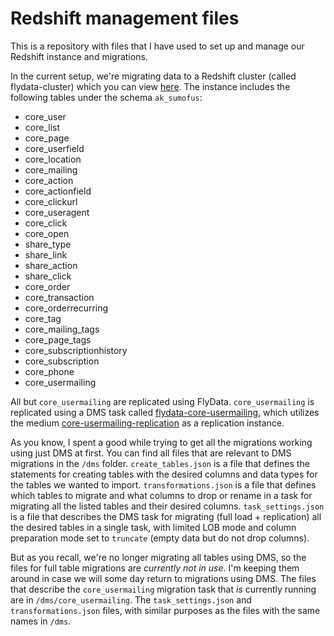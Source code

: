 # Redshift management files

This is a repository with files that I have used to set up and manage our Redshift instance and migrations. 

In the current setup, we're migrating data to a Redshift cluster (called flydata-cluster) which you can view [here](https://us-west-2.console.aws.amazon.com/redshift/home?region=us-west-2#cluster-list).
The instance includes the following tables under the schema `ak_sumofus`:

* core_user
* core_list
* core_page
* core_userfield
* core_location
* core_mailing
* core_action
* core_actionfield
* core_clickurl
* core_useragent
* core_click
* core_open
* share_type
* share_link
* share_action
* share_click
* core_order
* core_transaction
* core_orderrecurring
* core_tag
* core_mailing_tags
* core_page_tags
* core_subscriptionhistory
* core_subscription
* core_phone
* core_usermailing

All but `core_usermailing` are replicated using FlyData. `core_usermailing` is replicated using a DMS task called [flydata-core-usermailing](https://us-west-2.console.aws.amazon.com/dms/home?region=us-west-2#tasks:ids=flydata-core-usermailing), which utilizes the medium [core-usermailing-replication](https://us-west-2.console.aws.amazon.com/dms/home?region=us-west-2#replication-instances:ids=core-usermailing-replication;dt=ov) as a replication instance. 

As you know, I spent a good while trying to get all the migrations working using just DMS at first. You can find all files that are relevant to DMS migrations in the `/dms` folder. `create_tables.json` is a file that defines the statements for creating tables with the desired columns and data types for the tables we wanted to import. `transformations.json` is a file that defines which tables to migrate and what columns to drop or rename in a task for migrating all the listed tables and their desired columns. `task_settings.json` is a file that describes the DMS task for migrating (full load + replication) all the desired tables in a single task, with limited LOB mode and column preparation mode set to `truncate` (empty data but do not drop columns). 

But as you recall, we're no longer migrating all tables using DMS, so the files for full table migrations are _currently not in use_. I'm keeping them around in case we will some day return to migrations using DMS. The files that describe the `core_usermailing` migration task that _is_ currently running are in `/dms/core_usermailing`. The `task_settings.json` and `transformations.json` files, with similar purposes as the files with the same names in `/dms`.
